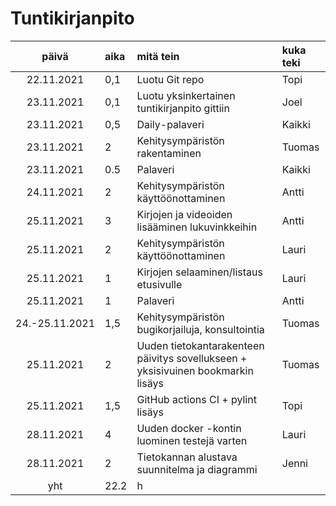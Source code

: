 # Tuntikirjanpito

|     päivä      | aika   | mitä tein                                                                        | kuka teki |
| :------------: | :----- | :------------------------------------------------------------------------------- | :-------- |
|   22.11.2021   | 0,1    | Luotu Git repo                                                                   | Topi      |
|   23.11.2021   | 0,1    | Luotu yksinkertainen tuntikirjanpito gittiin                                     | Joel      |
|   23.11.2021   | 0,5   | Daily-palaveri                                                                   | Kaikki    |
|   23.11.2021   | 2      | Kehitysympäristön rakentaminen                                                   | Tuomas    |
|   23.11.2021   | 0.5    | Palaveri                                                                         | Kaikki    |
|   24.11.2021   | 2      | Kehitysympäristön käyttöönottaminen                                              | Antti     |
|   25.11.2021   | 3      | Kirjojen ja videoiden lisääminen lukuvinkkeihin                                  | Antti     |
|   25.11.2021   | 2      | Kehitysympäristön käyttöönottaminen                                              | Lauri     |
|   25.11.2021   | 1      | Kirjojen selaaminen/listaus etusivulle                                           | Lauri     |
|   25.11.2021   | 1      | Palaveri                                                                         | Antti     |
| 24.-25.11.2021 | 1,5    | Kehitysympäristön bugikorjailuja, konsultointia                                 | Tuomas   |
|   25.11.2021   | 2      | Uuden tietokantarakenteen päivitys sovellukseen + yksisivuinen bookmarkin lisäys | Tuomas    |
|   25.11.2021   | 1,5    | GitHub actions CI + pylint lisäys                                                          | Topi      |
|   28.11.2021   | 4      | Uuden docker -kontin luominen testejä varten                                     | Lauri     |
|   28.11.2021   | 2      | Tietokannan alustava suunnitelma ja diagrammi                                    | Jenni     |
|      yht       | 22.2   | h                                                                                |           |
